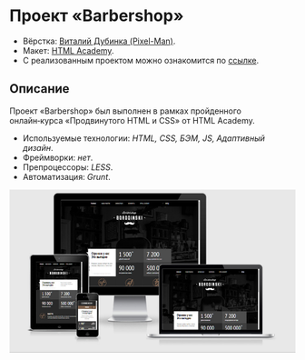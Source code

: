 # Проект «Barbershop»

* Вёрстка: [Виталий Дубинка (Pixel-Man)](https://github.com/Pixel-Man).
* Макет: [HTML Academy](https://htmlacademy.ru).
* С реализованным проектом можно ознакомится по [ссылке](https://pixel-man.github.io/Barbershop/build/index.html).

## Описание
Проект «Barbershop» был выполнен в рамках пройденного онлайн‑курса «Продвинутого HTML и CSS» от HTML Academy.

* Используемые технологии: _HTML, CSS, БЭМ, JS, Адаптивный дизайн_.
* Фреймворки: _нет_.
* Препроцессоры: _LESS_.
* Автоматизация: _Grunt_.


![](./img/barbershop__readme.png)
